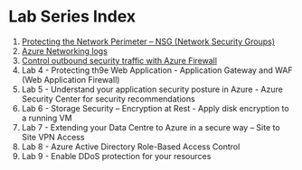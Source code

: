 # Lab Series Index

1. [Protecting the Network Perimeter – NSG (Network Security Groups)](lab-01-nsg.md)
2. [Azure Networking logs](lab-02-networking-logs.md)
3. [Control outbound security traffic with Azure Firewall](lab-03-azure-firewall.md)
4. Lab 4 - Protecting th9e Web Application - Application Gateway and WAF (Web Application Firewall)
5. Lab 5 - Understand your application security posture in Azure - Azure Security Center for security recommendations
6. Lab 6 - Storage Security – Encryption at Rest - Apply disk encryption to a running VM
7. Lab 7 - Extending your Data Centre to Azure in a secure way – Site to Site VPN Access
8. Lab 8 - Azure Active Directory Role-Based Access Control
9. Lab 9 - Enable DDoS protection for your resources
